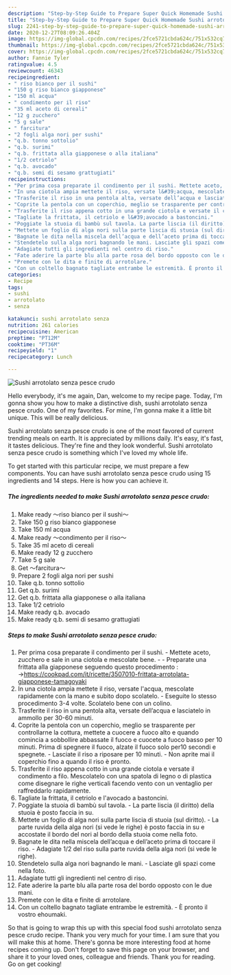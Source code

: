 ```yaml
---
description: "Step-by-Step Guide to Prepare Super Quick Homemade Sushi arrotolato senza pesce crudo"
title: "Step-by-Step Guide to Prepare Super Quick Homemade Sushi arrotolato senza pesce crudo"
slug: 2241-step-by-step-guide-to-prepare-super-quick-homemade-sushi-arrotolato-senza-pesce-crudo
date: 2020-12-27T08:09:26.404Z
image: https://img-global.cpcdn.com/recipes/2fce5721cbda624c/751x532cq70/sushi-arrotolato-senza-pesce-crudo-recipe-main-photo.jpg
thumbnail: https://img-global.cpcdn.com/recipes/2fce5721cbda624c/751x532cq70/sushi-arrotolato-senza-pesce-crudo-recipe-main-photo.jpg
cover: https://img-global.cpcdn.com/recipes/2fce5721cbda624c/751x532cq70/sushi-arrotolato-senza-pesce-crudo-recipe-main-photo.jpg
author: Fannie Tyler
ratingvalue: 4.5
reviewcount: 46343
recipeingredient:
- " riso bianco per il sushi"
- "150 g riso bianco giapponese"
- "150 ml acqua"
- " condimento per il riso"
- "35 ml aceto di cereali"
- "12 g zucchero"
- "5 g sale"
- " farcitura"
- "2 fogli alga nori per sushi"
- "q.b. tonno sottolio"
- "q.b. surimi"
- "q.b. frittata alla giapponese o alla italiana"
- "1/2 cetriolo"
- "q.b. avocado"
- "q.b. semi di sesamo grattugiati"
recipeinstructions:
- "Per prima cosa preparate il condimento per il sushi. Mettete aceto, zucchero e sale in una ciotola e mescolate bene.  Preparate una frittata alla giapponese seguendo questo procedimento : →https://cookpad.com/it/ricette/3507010-frittata-arrotolata-giapponese-tamagoyaki"
- "In una ciotola ampia mettete il riso, versate l&#39;acqua, mescolate rapidamente con la mano e subito dopo scolatelo. Eseguite lo stesso procedimento 3-4 volte. Scolatelo bene con un colino."
- "Trasferite il riso in una pentola alta, versate dell’acqua e lasciatelo in ammollo per 30-60 minuti."
- "Coprite la pentola con un coperchio, meglio se trasparente per controllarne la cottura, mettete a cuocere a fuoco alto e quando comincia a sobbollire abbassate il fuoco e cuocete a fuoco basso per 10 minuti. Prima di spegnere il fuoco, alzate il fuoco solo per10 secondi e spegnete. Lasciate il riso a riposare per 10 minuti. Non aprite mai il coperchio fino a quando il riso è pronto."
- "Trasferite il riso appena cotto in una grande ciotola e versate il condimento a filo. Mescolatelo con una spatola di legno o di plastica come disegnare le righe verticali facendo vento con un ventaglio per raffreddarlo rapidamente."
- "Tagliate la frittata, il cetriolo e l&#39;avocado a bastoncini."
- "Poggiate la stuoia di bambù sul tavola. La parte liscia (il diritto) della stuoia è posto faccia in su."
- "Mettete un foglio di alga nori sulla parte liscia di stuoia (sul diritto). La parte ruvida della alga nori (si vede le righe) è posto faccia in su e accostate il bordo del nori al bordo della stuoia come nella foto."
- "Bagnate le dita nella miscela dell’acqua e dell’aceto prima di toccare il riso. Adagiate 1/2 del riso sulla parte ruvida della alga nori (si vede le righe)."
- "Stendetelo sulla alga nori bagnando le mani. Lasciate gli spazi come nella foto."
- "Adagiate tutti gli ingredienti nel centro di riso."
- "Fate aderire la parte blu alla parte rosa del bordo opposto con le due mani."
- "Premete con le dita e finite di arrotolare."
- "Con un coltello bagnato tagliate entrambe le estremità. È pronto il vostro ehoumaki."
categories:
- Recipe
tags:
- sushi
- arrotolato
- senza

katakunci: sushi arrotolato senza 
nutrition: 261 calories
recipecuisine: American
preptime: "PT12M"
cooktime: "PT36M"
recipeyield: "1"
recipecategory: Lunch

---
```



![Sushi arrotolato senza pesce crudo](https://img-global.cpcdn.com/recipes/2fce5721cbda624c/751x532cq70/sushi-arrotolato-senza-pesce-crudo-recipe-main-photo.jpg)

Hello everybody, it's me again, Dan, welcome to my recipe page. Today, I'm gonna show you how to make a distinctive dish, sushi arrotolato senza pesce crudo. One of my favorites. For mine, I'm gonna make it a little bit unique. This will be really delicious.



Sushi arrotolato senza pesce crudo is one of the most favored of current trending meals on earth. It is appreciated by millions daily. It's easy, it's fast, it tastes delicious. They're fine and they look wonderful. Sushi arrotolato senza pesce crudo is something which I've loved my whole life.


To get started with this particular recipe, we must prepare a few components. You can have sushi arrotolato senza pesce crudo using 15 ingredients and 14 steps. Here is how you can achieve it.

<!--inarticleads1-->

##### The ingredients needed to make Sushi arrotolato senza pesce crudo:

1. Make ready  〜riso bianco per il sushi〜
1. Take 150 g riso bianco giapponese
1. Take 150 ml acqua
1. Make ready  〜condimento per il riso〜
1. Take 35 ml aceto di cereali
1. Make ready 12 g zucchero
1. Take 5 g sale
1. Get  〜farcitura〜
1. Prepare 2 fogli alga nori per sushi
1. Take q.b. tonno sottolio
1. Get q.b. surimi
1. Get q.b. frittata alla giapponese o alla italiana
1. Take 1/2 cetriolo
1. Make ready q.b. avocado
1. Make ready q.b. semi di sesamo grattugiati




<!--inarticleads2-->

##### Steps to make Sushi arrotolato senza pesce crudo:

1. Per prima cosa preparate il condimento per il sushi. - Mettete aceto, zucchero e sale in una ciotola e mescolate bene. -  - Preparate una frittata alla giapponese seguendo questo procedimento : →https://cookpad.com/it/ricette/3507010-frittata-arrotolata-giapponese-tamagoyaki
1. In una ciotola ampia mettete il riso, versate l&#39;acqua, mescolate rapidamente con la mano e subito dopo scolatelo. - Eseguite lo stesso procedimento 3-4 volte. Scolatelo bene con un colino.
1. Trasferite il riso in una pentola alta, versate dell’acqua e lasciatelo in ammollo per 30-60 minuti.
1. Coprite la pentola con un coperchio, meglio se trasparente per controllarne la cottura, mettete a cuocere a fuoco alto e quando comincia a sobbollire abbassate il fuoco e cuocete a fuoco basso per 10 minuti. Prima di spegnere il fuoco, alzate il fuoco solo per10 secondi e spegnete. - Lasciate il riso a riposare per 10 minuti. - Non aprite mai il coperchio fino a quando il riso è pronto.
1. Trasferite il riso appena cotto in una grande ciotola e versate il condimento a filo. Mescolatelo con una spatola di legno o di plastica come disegnare le righe verticali facendo vento con un ventaglio per raffreddarlo rapidamente.
1. Tagliate la frittata, il cetriolo e l&#39;avocado a bastoncini.
1. Poggiate la stuoia di bambù sul tavola. - La parte liscia (il diritto) della stuoia è posto faccia in su.
1. Mettete un foglio di alga nori sulla parte liscia di stuoia (sul diritto). - La parte ruvida della alga nori (si vede le righe) è posto faccia in su e accostate il bordo del nori al bordo della stuoia come nella foto.
1. Bagnate le dita nella miscela dell’acqua e dell’aceto prima di toccare il riso. - Adagiate 1/2 del riso sulla parte ruvida della alga nori (si vede le righe).
1. Stendetelo sulla alga nori bagnando le mani. - Lasciate gli spazi come nella foto.
1. Adagiate tutti gli ingredienti nel centro di riso.
1. Fate aderire la parte blu alla parte rosa del bordo opposto con le due mani.
1. Premete con le dita e finite di arrotolare.
1. Con un coltello bagnato tagliate entrambe le estremità. - È pronto il vostro ehoumaki.




So that is going to wrap this up with this special food sushi arrotolato senza pesce crudo recipe. Thank you very much for your time. I am sure that you will make this at home. There's gonna be more interesting food at home recipes coming up. Don't forget to save this page on your browser, and share it to your loved ones, colleague and friends. Thank you for reading. Go on get cooking!
